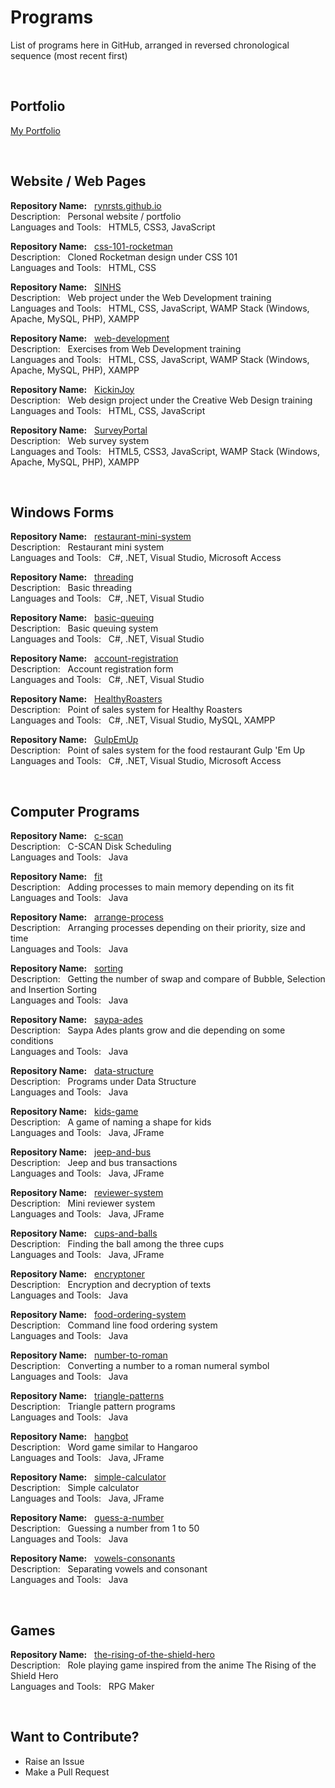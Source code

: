 # Programs

List of programs here in GitHub, arranged in reversed chronological sequence (most recent first)

<br>

## Portfolio

[My Portfolio](https://rynrsts.github.io)

<br>

## Website / Web Pages

**Repository Name:** &nbsp; [rynrsts.github.io](https://github.com/rynrsts/rynrsts.github.io) <br>
Description: &nbsp; Personal website / portfolio <br>
Languages and Tools: &nbsp; HTML5, CSS3, JavaScript

**Repository Name:** &nbsp; [css-101-rocketman](https://github.com/rynrsts/css-101-rocketman) <br>
Description: &nbsp; Cloned Rocketman design under CSS 101 <br>
Languages and Tools: &nbsp; HTML, CSS
<!-- Summer (2021) -->

**Repository Name:** &nbsp; [SINHS](https://github.com/rynrsts/SINHS) <br>
Description: &nbsp; Web project under the Web Development training <br>
Languages and Tools: &nbsp; HTML, CSS, JavaScript, WAMP Stack (Windows, Apache, MySQL, PHP), XAMPP
<!-- Summer (2018) -->

**Repository Name:** &nbsp; [web-development](https://github.com/rynrsts/web-development) <br>
Description: &nbsp; Exercises from Web Development training <br>
Languages and Tools: &nbsp; HTML, CSS, JavaScript, WAMP Stack (Windows, Apache, MySQL, PHP), XAMPP
<!-- Summer (2018) -->

**Repository Name:** &nbsp; [KickinJoy](https://github.com/rynrsts/KickinJoy) <br>
Description: &nbsp; Web design project under the Creative Web Design training <br>
Languages and Tools: &nbsp; HTML, CSS, JavaScript
<!-- Summer (2018) -->

**Repository Name:** &nbsp; [SurveyPortal](https://github.com/rynrsts/SurveyPortal) <br>
Description: &nbsp; Web survey system <br>
Languages and Tools: &nbsp; HTML5, CSS3, JavaScript, WAMP Stack (Windows, Apache, MySQL, PHP), XAMPP
<!-- Grade 12, 1st Term (2017) -->

<br>

## Windows Forms

**Repository Name:** &nbsp; [restaurant-mini-system](https://github.com/rynrsts/restaurant-mini-system) <br>
Description: &nbsp; Restaurant mini system <br>
Languages and Tools: &nbsp; C#, .NET, Visual Studio, Microsoft Access
<!-- 3rd Year, 1st Term (2020) -->

**Repository Name:** &nbsp; [threading](https://github.com/rynrsts/threading) <br>
Description: &nbsp; Basic threading <br>
Languages and Tools: &nbsp; C#, .NET, Visual Studio
<!-- 3rd Year, 1st Term (2020) -->

**Repository Name:** &nbsp; [basic-queuing](https://github.com/rynrsts/basic-queuing) <br>
Description: &nbsp; Basic queuing system <br>
Languages and Tools: &nbsp; C#, .NET, Visual Studio
<!-- 3rd Year, 1st Term (2020) -->

**Repository Name:** &nbsp; [account-registration](https://github.com/rynrsts/account-registration) <br>
Description: &nbsp; Account registration form <br>
Languages and Tools: &nbsp; C#, .NET, Visual Studio
<!-- 3rd Year, 1st Term (2020) -->

**Repository Name:** &nbsp; [HealthyRoasters](https://github.com/rynrsts/HealthyRoasters) <br>
Description: &nbsp; Point of sales system for Healthy Roasters <br>
Languages and Tools: &nbsp; C#, .NET, Visual Studio, MySQL, XAMPP
<!-- 2nd Year, 2nd Term (2020) -->

**Repository Name:** &nbsp; [GulpEmUp](https://github.com/rynrsts/GulpEmUp) <br>
Description: &nbsp; Point of sales system for the food restaurant Gulp 'Em Up <br>
Languages and Tools: &nbsp; C#, .NET, Visual Studio, Microsoft Access
<!-- Grade 12, 2nd Term (2018) -->

<br>

## Computer Programs

**Repository Name:** &nbsp; [c-scan](https://github.com/rynrsts/c-scan) <br>
Description: &nbsp; C-SCAN Disk Scheduling <br>
Languages and Tools: &nbsp; Java
<!-- 2nd Year, 1st Term (2019) -->

**Repository Name:** &nbsp; [fit](https://github.com/rynrsts/fit) <br>
Description: &nbsp; Adding processes to main memory depending on its fit <br>
Languages and Tools: &nbsp; Java
<!-- 2nd Year, 1st Term (2019) -->

**Repository Name:** &nbsp; [arrange-process](https://github.com/rynrsts/arrange-process) <br>
Description: &nbsp; Arranging processes depending on their priority, size and time <br>
Languages and Tools: &nbsp; Java
<!-- 2nd Year, 1st Term (2019) -->

**Repository Name:** &nbsp; [sorting](https://github.com/rynrsts/sorting) <br>
Description: &nbsp; Getting the number of swap and compare of Bubble, Selection and Insertion Sorting <br>
Languages and Tools: &nbsp; Java
<!-- 2nd Year, 1st Term (2019) -->

**Repository Name:** &nbsp; [saypa-ades](https://github.com/rynrsts/saypa-ades) <br>
Description: &nbsp; Saypa Ades plants grow and die depending on some conditions <br>
Languages and Tools: &nbsp; Java
<!-- 2nd Year, 1st Term (2019) -->

**Repository Name:** &nbsp; [data-structure](https://github.com/rynrsts/data-structure) <br>
Description: &nbsp; Programs under Data Structure <br>
Languages and Tools: &nbsp; Java
<!-- 2nd Year, 1st Term (2019) -->

**Repository Name:** &nbsp; [kids-game](https://github.com/rynrsts/kids-game) <br>
Description: &nbsp; A game of naming a shape for kids <br>
Languages and Tools: &nbsp; Java, JFrame
<!-- 1st Year, 2nd Term (2019) -->

**Repository Name:** &nbsp; [jeep-and-bus](https://github.com/rynrsts/jeep-and-bus) <br>
Description: &nbsp; Jeep and bus transactions <br>
Languages and Tools: &nbsp; Java, JFrame
<!-- 1st Year, 2nd Term (2019) -->

**Repository Name:** &nbsp; [reviewer-system](https://github.com/rynrsts/reviewer-system) <br>
Description: &nbsp; Mini reviewer system <br>
Languages and Tools: &nbsp; Java, JFrame
<!-- 1st Year, 2nd Term (2019) -->

**Repository Name:** &nbsp; [cups-and-balls](https://github.com/rynrsts/cups-and-balls) <br>
Description: &nbsp; Finding the ball among the three cups <br>
Languages and Tools: &nbsp; Java, JFrame
<!-- 1st Year, 2nd Term (2019) -->

**Repository Name:** &nbsp; [encryptoner](https://github.com/rynrsts/encryptoner) <br>
Description: &nbsp; Encryption and decryption of texts <br>
Languages and Tools: &nbsp; Java
<!-- 1st Year, 2nd Term (2019) -->

**Repository Name:** &nbsp; [food-ordering-system](https://github.com/rynrsts/food-ordering-system) <br>
Description: &nbsp; Command line food ordering system <br>
Languages and Tools: &nbsp; Java
<!-- 1st Year, 1st Term (2018) -->

**Repository Name:** &nbsp; [number-to-roman](https://github.com/rynrsts/number-to-roman) <br>
Description: &nbsp; Converting a number to a roman numeral symbol <br>
Languages and Tools: &nbsp; Java
<!-- 1st Year, 1st Term (2018) -->

**Repository Name:** &nbsp; [triangle-patterns](https://github.com/rynrsts/triangle-patterns) <br>
Description: &nbsp; Triangle pattern programs <br>
Languages and Tools: &nbsp; Java
<!-- 1st Year, 1st Term (2018) -->

**Repository Name:** &nbsp; [hangbot](https://github.com/rynrsts/hangbot) <br>
Description: &nbsp; Word game similar to Hangaroo <br>
Languages and Tools: &nbsp; Java, JFrame
<!-- Grade 12, 1st Term (2017) -->

**Repository Name:** &nbsp; [simple-calculator](https://github.com/rynrsts/simple-calculator) <br>
Description: &nbsp; Simple calculator <br>
Languages and Tools: &nbsp; Java, JFrame
<!-- Grade 11, 1st Term (2016) -->

**Repository Name:** &nbsp; [guess-a-number](https://github.com/rynrsts/guess-a-number) <br>
Description: &nbsp; Guessing a number from 1 to 50 <br>
Languages and Tools: &nbsp; Java
<!-- Grade 11, 1st Term (2016) -->

**Repository Name:** &nbsp; [vowels-consonants](https://github.com/rynrsts/vowels-consonants) <br>
Description: &nbsp; Separating vowels and consonant <br>
Languages and Tools: &nbsp; Java
<!-- Grade 11, 1st Term (2016) -->

<br>

## Games

**Repository Name:** &nbsp; [the-rising-of-the-shield-hero](https://github.com/rynrsts/the-rising-of-the-shield-hero) <br>
Description: &nbsp; Role playing game inspired from the anime The Rising of the Shield Hero <br>
Languages and Tools: &nbsp; RPG Maker
<!-- 2nd Year, 1st Term (2019) -->

<br>

## Want to Contribute?

- Raise an Issue
- Make a Pull Request
